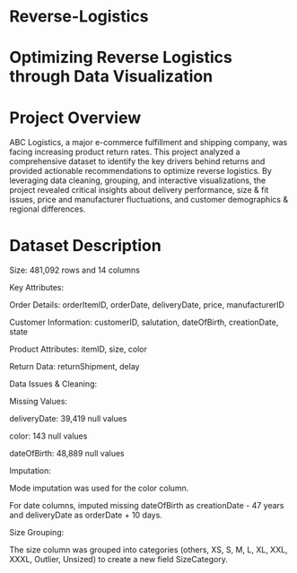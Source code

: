 # Reverse-Logistics

# Optimizing Reverse Logistics through Data Visualization
# Project Overview

ABC Logistics, a major e-commerce fulfillment and shipping company, was facing increasing product return rates. This project analyzed a comprehensive dataset to identify the key drivers behind returns and provided actionable recommendations to optimize reverse logistics. By leveraging data cleaning, grouping, and interactive visualizations, the project revealed critical insights about delivery performance, size & fit issues, price and manufacturer fluctuations, and customer demographics & regional differences.

# Dataset Description

Size: 481,092 rows and 14 columns

Key Attributes:

Order Details: orderItemID, orderDate, deliveryDate, price, manufacturerID

Customer Information: customerID, salutation, dateOfBirth, creationDate, state

Product Attributes: itemID, size, color

Return Data: returnShipment, delay

Data Issues & Cleaning:

Missing Values:

deliveryDate: 39,419 null values

color: 143 null values

dateOfBirth: 48,889 null values

Imputation:

Mode imputation was used for the color column.

For date columns, imputed missing dateOfBirth as creationDate - 47 years and deliveryDate as orderDate + 10 days.

Size Grouping:

The size column was grouped into categories (others, XS, S, M, L, XL, XXL, XXXL, Outlier, Unsized) to create a new field SizeCategory.

